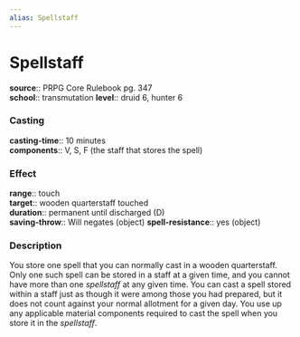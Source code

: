 ```yaml
---
alias: Spellstaff
---
```


# Spellstaff 

**source**:: PRPG Core Rulebook pg. 347  
**school**:: transmutation
**level**:: druid 6, hunter 6

### Casting 

**casting-time**:: 10 minutes  
**components**:: V, S, F (the staff that stores the spell)

### Effect 

**range**:: touch  
**target**:: wooden quarterstaff touched  
**duration**:: permanent until discharged (D)  
**saving-throw**:: Will negates (object)
**spell-resistance**:: yes (object)

### Description 

You store one spell that you can normally cast in a wooden quarterstaff. Only one such spell can be stored in a staff at a given time, and you cannot have more than one *spellstaff* at any given time. You can cast a spell stored within a staff just as though it were among those you had prepared, but it does not count against your normal allotment for a given day. You use up any applicable material components required to cast the spell when you store it in the *spellstaff*.
